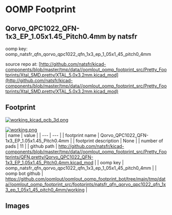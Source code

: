 # OOMP Footprint  
## Qorvo_QPC1022_QFN-1x3_EP_1.05x1.45_Pitch0.4mm  by natsfr  
  
oomp key: oomp_natsfr_qfn_qorvo_qpc1022_qfn_1x3_ep_1_05x1_45_pitch0_4mm  
  
source repo at: [http://github.com/natsfr/kicad-components/blob/master/tmp/data//oomlout_oomp_footprint_src/Pretty_Footprints/Xtal_SMD.pretty/XTAL_5.0x3.2mm.kicad_mod](http://github.com/natsfr/kicad-components/blob/master/tmp/data//oomlout_oomp_footprint_src/Pretty_Footprints/Xtal_SMD.pretty/XTAL_5.0x3.2mm.kicad_mod)  
## Footprint  
  
[![working_kicad_pcb_3d.png](working_kicad_pcb_3d_600.png)](working_kicad_pcb_3d.png)  
  
[![working.png](working_600.png)](working.png)  
| name | value | 
| --- | --- | 
| footprint name | Qorvo_QPC1022_QFN-1x3_EP_1.05x1.45_Pitch0.4mm | 
| footprint description | None | 
| number of pads | 11 | 
| github path | http://github.com/natsfr/kicad-components/blob/master/tmp/data//oomlout_oomp_footprint_src/Pretty_Footprints/QFN.pretty/Qorvo_QPC1022_QFN-1x3_EP_1.05x1.45_Pitch0.4mm.kicad_mod | 
| oomp key | oomp_natsfr_qfn_qorvo_qpc1022_qfn_1x3_ep_1_05x1_45_pitch0_4mm | 
| oomp bot github | https://github.com/oomlout/oomlout_oomp_footprint_bot/tree/main/tmp/data//oomlout_oomp_footprint_src/footprints/natsfr_qfn_qorvo_qpc1022_qfn_1x3_ep_1_05x1_45_pitch0_4mm/working | 
## Images  
